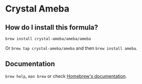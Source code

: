 # Crystal Ameba

## How do I install this formula?

`brew install crystal-ameba/ameba/ameba`

Or `brew tap crystal-ameba/ameba` and then `brew install ameba`.

## Documentation

`brew help`, `man brew` or check [Homebrew's documentation](https://docs.brew.sh).
